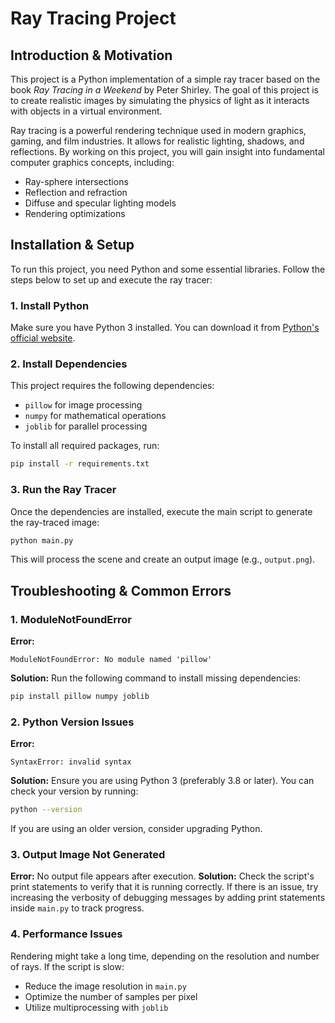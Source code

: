 # Ray Tracing Project

## Introduction & Motivation

This project is a Python implementation of a simple ray tracer based on the book *Ray Tracing in a Weekend* by Peter Shirley. The goal of this project is to create realistic images by simulating the physics of light as it interacts with objects in a virtual environment.

Ray tracing is a powerful rendering technique used in modern graphics, gaming, and film industries. It allows for realistic lighting, shadows, and reflections. By working on this project, you will gain insight into fundamental computer graphics concepts, including:
- Ray-sphere intersections
- Reflection and refraction
- Diffuse and specular lighting models
- Rendering optimizations

## Installation & Setup

To run this project, you need Python and some essential libraries. Follow the steps below to set up and execute the ray tracer:

### 1. Install Python
Make sure you have Python 3 installed. You can download it from [Python's official website](https://www.python.org/downloads/).

### 2. Install Dependencies
This project requires the following dependencies:
- `pillow` for image processing
- `numpy` for mathematical operations
- `joblib` for parallel processing

To install all required packages, run:
```sh
pip install -r requirements.txt
```

### 3. Run the Ray Tracer
Once the dependencies are installed, execute the main script to generate the ray-traced image:
```sh
python main.py
```
This will process the scene and create an output image (e.g., `output.png`).

## Troubleshooting & Common Errors

### 1. ModuleNotFoundError
**Error:**
```
ModuleNotFoundError: No module named 'pillow'
```
**Solution:**
Run the following command to install missing dependencies:
```sh
pip install pillow numpy joblib
```

### 2. Python Version Issues
**Error:**
```
SyntaxError: invalid syntax
```
**Solution:**
Ensure you are using Python 3 (preferably 3.8 or later). You can check your version by running:
```sh
python --version
```
If you are using an older version, consider upgrading Python.

### 3. Output Image Not Generated
**Error:** No output file appears after execution.
**Solution:** Check the script's print statements to verify that it is running correctly. If there is an issue, try increasing the verbosity of debugging messages by adding print statements inside `main.py` to track progress.

### 4. Performance Issues
Rendering might take a long time, depending on the resolution and number of rays. If the script is slow:
- Reduce the image resolution in `main.py`
- Optimize the number of samples per pixel
- Utilize multiprocessing with `joblib`

